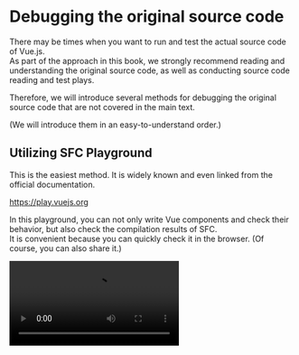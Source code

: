 # Debugging the original source code

There may be times when you want to run and test the actual source code of Vue.js.  
As part of the approach in this book, we strongly recommend reading and understanding the original source code, as well as conducting source code reading and test plays.

Therefore, we will introduce several methods for debugging the original source code that are not covered in the main text.

(We will introduce them in an easy-to-understand order.)

## Utilizing SFC Playground

This is the easiest method. It is widely known and even linked from the official documentation.

https://play.vuejs.org

In this playground, you can not only write Vue components and check their behavior, but also check the compilation results of SFC.  
It is convenient because you can quickly check it in the browser. (Of course, you can also share it.)

<video src="https://github.com/ubugeeei/ubugeeei/assets/71201308/8281e589-fdaf-4206-854e-25a66dfaac05" controls />

## Utilizing vuejs/core tests

Next, let's try running the tests of [vuejs/core](https://github.com/vuejs/core).
Naturally, you need to clone the source code of [vuejs/core](https://github.com/vuejs/core).

```bash
git clone https://github.com/vuejs/core.git vuejs-core
# NOTE: It is recommended to make it easy to understand since the repository name is `core`
```

Then,

```bash
cd vuejs-core
ni
nr test
```

You can run the tests, so feel free to modify the source code you are interested in and run the tests.

There are several test commands other than `test`, so if you are interested, please check `package.json`.

You can read and understand the test code, modify the code and run the tests, or add test cases. There are various ways to use it.

<img width="590" alt="Screenshot 2024-01-07 0 31 29" src="https://github.com/ubugeeei/ubugeeei/assets/71201308/3c862bd5-1d94-4d2a-a9fa-8755872098ed">

## Running the vuejs/core source code

Next, this is the most convenient but still the method of actually modifying and running the vuejs/core source code.

Regarding this, we have prepared projects that can be HMR with vite for both SFC and standalone, so please try using them.
This project is in the repository of [chibivue](https://github.com/chibivue-land/chibivue), so please clone it.

```bash
git clone https://github.com/chibivue-land/chibivue.git
```

Once cloned, run the script to create the project.

At this time, you should be asked for the **absolute path** of the local vuejs/core source code, so please enter it.

```bash
cd chibi-vue
ni
nr setup:vue

# 💁 input your local vuejs/core absolute path:
#   e.g. /Users/ubugeeei/oss/vuejs-core
#   >
```

This will create a Vue project in the chibivue repository that points to the local vuejs/core source code.

<video src="https://github.com/ubugeeei/work-log/assets/71201308/5d57c022-c411-4452-9e7e-c27623ec28b4" controls/>

Then, when you want to start, you can start it with the following command and check the operation while modifying the vuejs/core source code.

```bash
nr dev:vue
```

Of course, HMR on the playground side,

<video src="https://github.com/ubugeeei/work-log/assets/71201308/a2ad46d8-4b07-4ac5-a887-f71507c619a6" controls/>

Even if you modify the vuejs/core code, HMR will work.

<video src="https://github.com/ubugeeei/work-log/assets/71201308/72f38910-19b8-4171-9ed7-74d1ba223bc8" controls/>

---

Also, if you want to check it in standalone, you can also use HMR by changing the index.html to load standalone-vue.js.

<video src="https://github.com/ubugeeei/work-log/assets/71201308/c57ab5c2-0e62-4971-b1b4-75670d3efeec" controls/>
